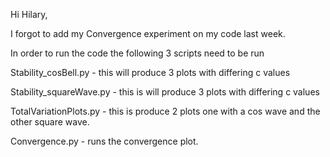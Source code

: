Hi Hilary,

I forgot to add my Convergence experiment on my code last week. 

In order to run the code the following 3 scripts need to be run

Stability_cosBell.py - this will produce 3 plots with differing c values

Stability_squareWave.py - this is will produce 3 plots with differing c values

TotalVariationPlots.py - this is produce 2 plots one with a cos wave and the other square wave.

Convergence.py - runs the convergence plot.
